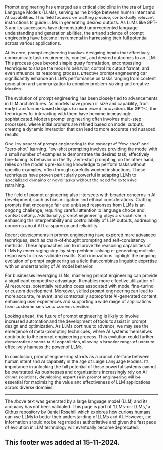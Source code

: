 Prompt engineering has emerged as a critical discipline in the era of Large Language Models (LLMs), serving as the bridge between human intent and AI capabilities. This field focuses on crafting precise, contextually relevant instructions to guide LLMs in generating desired outputs. As LLMs like GPT-3 and its successors have demonstrated unprecedented language understanding and generation abilities, the art and science of prompt engineering have become instrumental in harnessing their full potential across various applications.

At its core, prompt engineering involves designing inputs that effectively communicate task requirements, context, and desired outcomes to an LLM. This process goes beyond simple query formulation, encompassing techniques to shape the model's behavior, control its output format, and even influence its reasoning process. Effective prompt engineering can significantly enhance an LLM's performance on tasks ranging from content generation and summarization to complex problem-solving and creative ideation.

The evolution of prompt engineering has been closely tied to advancements in LLM architectures. As models have grown in size and capability, from early transformer-based designs to more recent innovations like GPT-4, the techniques for interacting with them have become increasingly sophisticated. Modern prompt engineering often involves multi-step processes, where initial prompts are refined based on model outputs, creating a dynamic interaction that can lead to more accurate and nuanced results.

One key aspect of prompt engineering is the concept of "few-shot" and "zero-shot" learning. Few-shot prompting involves providing the model with a small number of examples to demonstrate the desired task, effectively fine-tuning its behavior on the fly. Zero-shot prompting, on the other hand, relies on the model's pre-existing knowledge to perform tasks without specific examples, often through carefully worded instructions. These techniques have proven particularly powerful in adapting LLMs to specialized domains or novel tasks without the need for extensive retraining.

The field of prompt engineering also intersects with broader concerns in AI development, such as bias mitigation and ethical considerations. Crafting prompts that encourage fair and unbiased responses from LLMs is an ongoing challenge, requiring careful attention to language choice and context setting. Additionally, prompt engineering plays a crucial role in enhancing the interpretability and controllability of LLM outputs, addressing concerns about AI transparency and reliability.

Recent developments in prompt engineering have explored more advanced techniques, such as chain-of-thought prompting and self-consistency methods. These approaches aim to improve the reasoning capabilities of LLMs by encouraging step-by-step problem-solving or generating multiple responses to cross-validate results. Such innovations highlight the ongoing evolution of prompt engineering as a field that combines linguistic expertise with an understanding of AI model behavior.

For businesses leveraging LLMs, mastering prompt engineering can provide a significant competitive advantage. It enables more effective utilization of AI resources, potentially reducing costs associated with model fine-tuning or custom development. Moreover, skilled prompt engineering can lead to more accurate, relevant, and contextually appropriate AI-generated content, enhancing user experiences and supporting a wide range of applications from customer service to content creation.

Looking ahead, the future of prompt engineering is likely to involve increased automation and the development of tools to assist in prompt design and optimization. As LLMs continue to advance, we may see the emergence of meta-prompting techniques, where AI systems themselves contribute to the prompt engineering process. This evolution could further democratize access to AI capabilities, allowing a broader range of users to effectively harness the power of LLMs.

In conclusion, prompt engineering stands as a crucial interface between human intent and AI capability in the age of Large Language Models. Its importance in unlocking the full potential of these powerful systems cannot be overstated. As businesses and organizations increasingly rely on AI-driven solutions, developing expertise in prompt engineering will be essential for maximizing the value and effectiveness of LLM applications across diverse domains.

---

The above text was generated by a large language model (LLM) and its accuracy has not been validated. This page is part of 'LLMs-on-LLMs,' a Github repository by Daniel Rosehill which explores how curious humans can use LLMs to better their understanding of LLMs and AI. However, the information should not be regarded as authoritative and given the fast pace of evolution in LLM technology will eventually become deprecated. 

This footer was added at 15-11-2024.
---